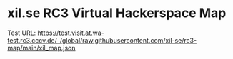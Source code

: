 # xil.se RC3 Virtual Hackerspace Map

Test URL: https://test.visit.at.wa-test.rc3.cccv.de/_/global/raw.githubusercontent.com/xil-se/rc3-map/main/xil_map.json
